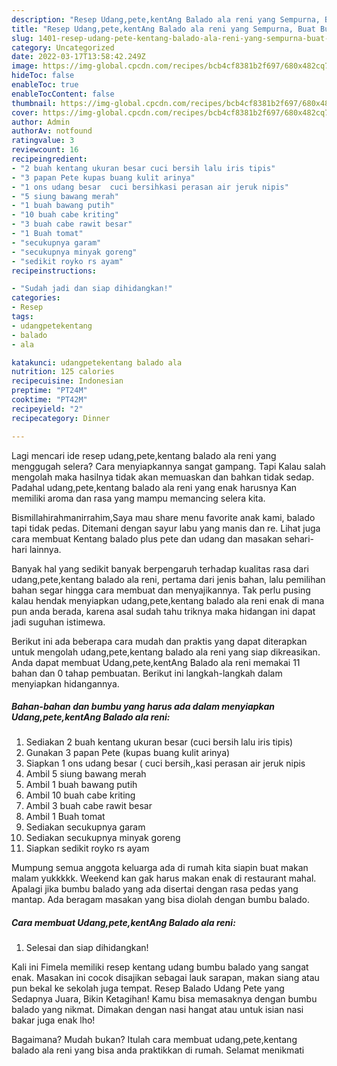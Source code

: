 ```yaml
---
description: "Resep Udang,pete,kentAng Balado ala reni yang Sempurna, Buat Buka Puasa Enak"
title: "Resep Udang,pete,kentAng Balado ala reni yang Sempurna, Buat Buka Puasa Enak"
slug: 1401-resep-udang-pete-kentang-balado-ala-reni-yang-sempurna-buat-buka-puasa-enak
category: Uncategorized
date: 2022-03-17T13:58:42.249Z
image: https://img-global.cpcdn.com/recipes/bcb4cf8381b2f697/680x482cq70/udangpetekentang-balado-ala-reni-foto-resep-utama.jpg
hideToc: false
enableToc: true
enableTocContent: false
thumbnail: https://img-global.cpcdn.com/recipes/bcb4cf8381b2f697/680x482cq70/udangpetekentang-balado-ala-reni-foto-resep-utama.jpg
cover: https://img-global.cpcdn.com/recipes/bcb4cf8381b2f697/680x482cq70/udangpetekentang-balado-ala-reni-foto-resep-utama.jpg
author: Admin
authorAv: notfound
ratingvalue: 3
reviewcount: 16
recipeingredient:
- "2 buah kentang ukuran besar cuci bersih lalu iris tipis"
- "3 papan Pete kupas buang kulit arinya"
- "1 ons udang besar  cuci bersihkasi perasan air jeruk nipis"
- "5 siung bawang merah"
- "1 buah bawang putih"
- "10 buah cabe kriting"
- "3 buah cabe rawit besar"
- "1 Buah tomat"
- "secukupnya garam"
- "secukupnya minyak goreng"
- "sedikit royko rs ayam"
recipeinstructions:

- "Sudah jadi dan siap dihidangkan!"
categories:
- Resep
tags:
- udangpetekentang
- balado
- ala

katakunci: udangpetekentang balado ala 
nutrition: 125 calories
recipecuisine: Indonesian
preptime: "PT24M"
cooktime: "PT42M"
recipeyield: "2"
recipecategory: Dinner

---
```



Lagi mencari ide resep udang,pete,kentang balado ala reni yang menggugah selera? Cara menyiapkannya sangat gampang. Tapi Kalau salah mengolah maka hasilnya tidak akan memuaskan dan bahkan tidak sedap. Padahal udang,pete,kentang balado ala reni yang enak harusnya Kan memiliki aroma dan rasa yang mampu memancing selera kita.


Bismillahirahmanirrahim,Saya mau share menu favorite anak kami, balado tapi tidak pedas. Ditemani dengan sayur labu yang manis dan re. Lihat juga cara membuat Kentang balado plus pete dan udang dan masakan sehari-hari lainnya.

Banyak hal yang sedikit banyak berpengaruh terhadap kualitas rasa dari udang,pete,kentang balado ala reni, pertama dari jenis bahan, lalu pemilihan bahan segar hingga cara membuat dan menyajikannya. Tak perlu pusing kalau hendak menyiapkan udang,pete,kentang balado ala reni enak di mana pun anda berada, karena asal sudah tahu triknya maka hidangan ini dapat jadi suguhan istimewa.


Berikut ini ada beberapa cara mudah dan praktis yang dapat diterapkan untuk mengolah udang,pete,kentang balado ala reni yang siap dikreasikan. Anda dapat membuat Udang,pete,kentAng Balado ala reni memakai 11 bahan dan 0 tahap pembuatan. Berikut ini langkah-langkah dalam menyiapkan hidangannya.

<!--inarticleads1-->

##### Bahan-bahan dan bumbu yang harus ada dalam menyiapkan Udang,pete,kentAng Balado ala reni:

1. Sediakan 2 buah kentang ukuran besar (cuci bersih lalu iris tipis)
1. Gunakan 3 papan Pete (kupas buang kulit arinya)
1. Siapkan 1 ons udang besar ( cuci bersih,,kasi perasan air jeruk nipis
1. Ambil 5 siung bawang merah
1. Ambil 1 buah bawang putih
1. Ambil 10 buah cabe kriting
1. Ambil 3 buah cabe rawit besar
1. Ambil 1 Buah tomat
1. Sediakan secukupnya garam
1. Sediakan secukupnya minyak goreng
1. Siapkan sedikit royko rs ayam


Mumpung semua anggota keluarga ada di rumah kita siapin buat makan malam yukkkkk. Weekend kan gak harus makan enak di restaurant mahal. Apalagi jika bumbu balado yang ada disertai dengan rasa pedas yang mantap. Ada beragam masakan yang bisa diolah dengan bumbu balado. 

<!--inarticleads2-->

##### Cara membuat Udang,pete,kentAng Balado ala reni:


1. Selesai dan siap dihidangkan!

Kali ini Fimela memiliki resep kentang udang bumbu balado yang sangat enak. Masakan ini cocok disajikan sebagai lauk sarapan, makan siang atau pun bekal ke sekolah juga tempat. Resep Balado Udang Pete yang Sedapnya Juara, Bikin Ketagihan! Kamu bisa memasaknya dengan bumbu balado yang nikmat. Dimakan dengan nasi hangat atau untuk isian nasi bakar juga enak lho! 

Bagaimana? Mudah bukan? Itulah cara membuat udang,pete,kentang balado ala reni yang bisa anda praktikkan di rumah. Selamat menikmati
